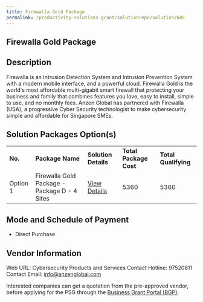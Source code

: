 ```yaml
---
title: Firewalla Gold Package
permalink: /productivity-solutions-grant/solutionrepo/solution2605
---
```


## Firewalla Gold Package

## Description

Firewalla is an Intrusion Detection System and Intrusion Prevention System with a modern mobile interface, and a powerful cloud.  Firewalla Gold is the world's most affordable multi-gigabit smart firewall that protecting your business and family that combines features you love, easy to install, simple to use, and no monthly fees.  Anzen Global has partnered with Firewalla (USA), a progressive Cyber Security technologist to make cybersecurity simple and affordable for Singapore SMEs.

## Solution Packages Option(s)

<table>
<tr>
<td><b>No.</b></td>
<td><b>Package Name</b></td>
<td><b>Solution Details</b></td>
<td><b>Total Package Cost</b></td>
<td><b>Total Qualifying</b></td>
</tr>
<tr>
<td>Option 1</td>
<td>Firewalla Gold Package - Package D - 4 Sites</td>
<td><a href='https://www.gobusiness.gov.sg/images/psg/Anzen_Global_20200755_Desensitised_Annex_3_Part_4.pdf'>View Details</a></td>
<td>5360</td>
<td>5360</td>
</tr>
</table>

## Mode and Schedule of Payment

 - Direct Purchase

## Vendor Information

 Web URL: Cybersecurity Products and Services 
Contact Hotline: 97520811 
Contact Email: info@anzenglobal.com 


Interested companies can get a quotation from the pre-approved vendor, before applying for the PSG through the <a href='https://www.businessgrants.gov.sg/'>Business Grant Portal (BGP)</a>.
<script src="/jquery/resize-tables.js"></script>
